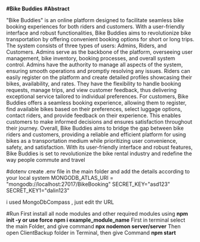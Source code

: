 **#Bike Buddies**
**#Abstract**

"Bike Buddies" is an online platform designed to facilitate seamless bike booking 
experiences for both riders and customers. With a user-friendly interface and robust 
functionalities, Bike Buddies aims to revolutionize bike transportation by offering convenient 
booking options for short or long trips.
The system consists of three types of users: Admins, Riders, and Customers. Admins 
serve as the backbone of the platform, overseeing user management, bike inventory, booking 
processes, and overall system control. Admins have the authority to manage all aspects of the 
system, ensuring smooth operations and promptly resolving any issues.
Riders can easily register on the platform and create detailed profiles showcasing their 
bikes, availability, and rates. They have the flexibility to handle booking requests, manage trips, 
and view customer feedback, thus delivering exceptional service tailored to individual 
preferences.
For customers, Bike Buddies offers a seamless booking experience, allowing them to 
register, find available bikes based on their preferences, select luggage options, contact riders, 
and provide feedback on their experience. This enables customers to make informed decisions 
and ensures satisfaction throughout their journey.
Overall, Bike Buddies aims to bridge the gap between bike riders and customers, 
providing a reliable and efficient platform for using bikes as a transportation medium while 
prioritizing user convenience, safety, and satisfaction. With its user-friendly interface and robust 
features, Bike Buddies is set to revolutionize the bike rental industry and redefine the way people 
commute and travel

#dotenv
create .env file in the main folder and add the details according to your local system
MONGODB_ATLAS_URI = "mongodb://localhost:27017/BikeBooking"
SECRET_KEY="asd123"
SECRET_KEY1="dalin123"

i used MongoDbCompass , just edit thr URL

#Run
First install all node modules and other required modules using 
**npm init -y or use force
npm i example_module_name**
First in terminal select the main Folder, and give command 
**npx nodemon server/server**
Then open ClientBackup folder in Terminal, then give Command
**npm start**


